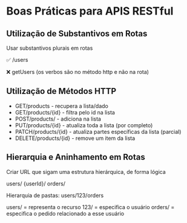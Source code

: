 # Boas Práticas para APIS RESTful

## Utilização de Substantivos em Rotas

Usar substantivos plurais em rotas

✅ /users

❌ getUsers (os verbos são no método http e não na rota)

## Utilização de Métodos HTTP

* GET/products - recupera a lista/dado
* GET/products/{id} - filtra pelo id na lista
* POST/products/ - adiciona na lista
* PUT/products/{id} - atualiza toda a lista (por completo)
* PATCH/products/{id} - atualiza partes específicas da lista (parcial)
* DELETE/products/{id} - remove um item da lista

## Hierarquia e Aninhamento em Rotas

Criar URL que sigam uma estrutura hierárquica, de forma lógica

users/
    {userId}/
        orders/

Hierarquia de pastas: users/123/orders

users/ = representa o recurso
123/ = especifica o usuário
orders/ = especifica o pedido relacionado a esse usuário

